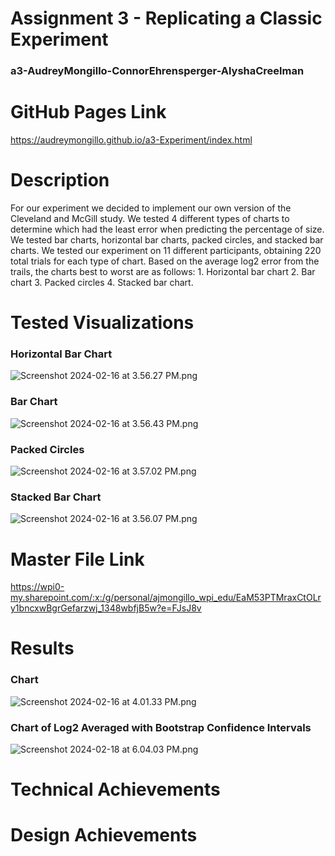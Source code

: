 Assignment 3 - Replicating a Classic Experiment
===
### a3-AudreyMongillo-ConnorEhrensperger-AlyshaCreelman

# GitHub Pages Link
https://audreymongillo.github.io/a3-Experiment/index.html

# Description
For our experiment we decided to implement our own version of the Cleveland and McGill study. We tested 4 different 
types of charts to determine which had the least error when predicting the percentage of size. We tested bar charts, 
horizontal bar charts, packed circles, and stacked bar charts. We tested our experiment on 11 different participants, 
obtaining 220 total trials for each type of chart. Based on the average log2 error from the trails, the charts best 
to worst are as follows: 1. Horizontal bar chart 2. Bar chart 3. Packed circles 4. Stacked bar chart. 

# Tested Visualizations

### Horizontal Bar Chart
![Screenshot 2024-02-16 at 3.56.27 PM.png](img%2FScreenshot%202024-02-16%20at%203.56.27%20PM.png)
### Bar Chart 
![Screenshot 2024-02-16 at 3.56.43 PM.png](img%2FScreenshot%202024-02-16%20at%203.56.43%20PM.png)
### Packed Circles
![Screenshot 2024-02-16 at 3.57.02 PM.png](img%2FScreenshot%202024-02-16%20at%203.57.02%20PM.png)
### Stacked Bar Chart
![Screenshot 2024-02-16 at 3.56.07 PM.png](img%2FScreenshot%202024-02-16%20at%203.56.07%20PM.png)

# Master File Link
https://wpi0-my.sharepoint.com/:x:/g/personal/ajmongillo_wpi_edu/EaM53PTMraxCtOLry1bncxwBgrGefarzwj_1348wbfjB5w?e=FJsJ8v

# Results 
### Chart
![Screenshot 2024-02-16 at 4.01.33 PM.png](img%2FScreenshot%202024-02-16%20at%204.01.33%20PM.png)
### Chart of Log2 Averaged with Bootstrap Confidence Intervals
![Screenshot 2024-02-18 at 6.04.03 PM.png](img%2FScreenshot%202024-02-18%20at%206.04.03%20PM.png)

# Technical Achievements

# Design Achievements











